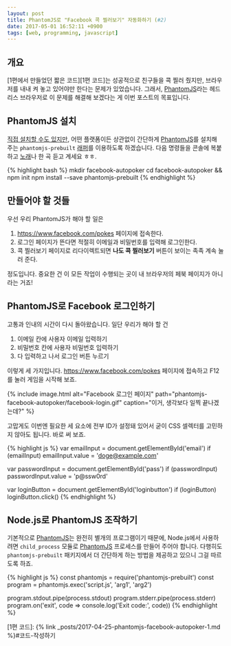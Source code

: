 ```yaml
---
layout: post
title: PhantomJS로 "Facebook 콕 찔러보기" 자동화하기 (#2)
date: 2017-05-01 16:52:11 +0900
tags: [web, programming, javascript]
---
```


## 개요
[1편에서 만들었던 짧은 코드][1편 코드]는 성공적으로 친구들을 콕 찔러 줬지만, 브라우저를 내내 켜 놓고 있어야만 한다는 문제가 있었습니다. 그래서, [PhantomJS]라는 헤드리스 브라우저로 이 문제를 해결해 보겠다는 게 이번 포스트의 목표입니다.

## PhantomJS 설치
[직접 설치할 수도 있지만](http://phantomjs.org/download.html), 어떤 플랫폼이든 상관없이 간단하게 [PhantomJS]를 설치해 주는 `phantomjs-prebuilt` [래퍼][Medium/phantomjs]를 이용하도록 하겠습니다. 다음 명령들을 콘솔에 복붙하고 [노래](https://youtu.be/h--P8HzYZ74)나 한 곡 듣고 계세요 ㅎㅎ.

{% highlight bash %}
mkdir facebook-autopoker
cd facebook-autopoker && npm init
npm install --save phantomjs-prebuilt
{% endhighlight %}

## 만들어야 할 것들
우선 우리 PhantomJS가 해야 할 일은

1. <https://www.facebook.com/pokes> 페이지에 접속한다.
1. 로그인 페이지가 뜬다면 적절히 이메일과 비밀번호를 입력해 로그인한다.
1. 콕 찔러보기 페이지로 리다이렉트되면 **나도 콕 찔러보기** 버튼이 보이는 족족 계속 눌러 준다.

정도입니다. 중요한 건 이 모든 작업이 수행되는 곳이 내 브라우저의 페북 페이지가 아니라는 거죠!

## PhantomJS로 Facebook 로그인하기
고통과 인내의 시간이 다시 돌아왔습니다. 일단 우리가 해야 할 건

1. 이메일 칸에 사용자 이메일 입력하기
1. 비밀번호 칸에 사용자 비밀번호 입력하기
1. 다 입력하고 나서 로그인 버튼 누르기

이렇게 세 가지입니다. <https://www.facebook.com/pokes> 페이지에 접속하고 F12를 눌러 게임을 시작해 보죠.

{%
  include image.html
  alt="Facebook 로그인 페이지"
  path="phantomjs-facebook-autopoker/facebook-login.gif"
  caption="이거, 생각보다 일찍 끝나겠는데?"
%}

고맙게도 이번엔 필요한 세 요소에 전부 ID가 설정돼 있어서 굳이 CSS 셀렉터를 고민하지 않아도 됩니다. 바로 써 보죠.


{% highlight js %}
var emailInput = document.getElementById('email')
if (emailInput) emailInput.value = 'doge@example.com'

var passwordInput = document.getElementById('pass')
if (passwordInput) passwordInput.value = 'p@ssw0rd'

var loginButton = document.getElementById('loginbutton')
if (loginButton) loginButton.click()
{% endhighlight %}

## Node.js로 PhantomJS 조작하기
기본적으로 [PhantomJS]는 완전히 별개의 프로그램이기 때문에, Node.js에서 사용하려면 `child_process` 모듈로 [PhantomJS] 프로세스를 만들어 주어야 합니다. 다행히도 `phantomjs-prebuilt` 패키지에서 더 간단하게 하는 방법을 제공하고 있으니 그걸 따르도록 하죠.

{% highlight js %}
const phantomjs = require('phantomjs-prebuilt')
const program = phantomjs.exec('script.js', 'arg1', 'arg2')

program.stdout.pipe(process.stdout)
program.stderr.pipe(process.stderr)
program.on('exit', code => console.log('Exit code:', code))
{% endhighlight %}

[PhantomJS]: http://phantomjs.org
[Medium/phantomjs]: https://github.com/Medium/phantomjs
[1편 코드]: {% link _posts/2017-04-25-phantomjs-facebook-autopoker-1.md %}#코드-작성하기
